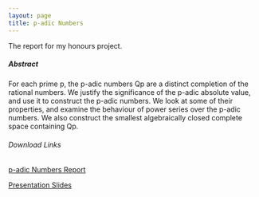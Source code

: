 ```yaml
---
layout: page
title: p-adic Numbers
---
```


The report for my honours project.


##### Abstract

For each prime p, the p-adic numbers Qp are a distinct completion of the
rational numbers. We justify the significance of the p-adic absolute value, and
use it to construct the p-adic numbers. We look at some of their properties,
and examine the behaviour of power series over the p-adic numbers. We also
construct the smallest algebraically closed complete space containing Qp.

###### Download Links
[p-adic Numbers Report](
	https://drive.google.com/open?id=0BxQ7IgGGV_QKVmhxamQyOUtxZ2s)

[Presentation Slides](
	https://drive.google.com/open?id=0BxQ7IgGGV_QKYW1lM0Z4SnhfeG8)

